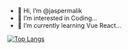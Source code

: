 - 👋 Hi, I’m @jaspermalik
- 👀 I’m interested in Coding...
- 🌱 I’m currently learning Vue React...


[![Top Langs](https://github-readme-stats.vercel.app/api/top-langs/?username=jaspermalik)](https://github.com/anuraghazra/github-readme-stats)
<!---
jaspermalik/jaspermalik is a ✨ special ✨ repository because its `README.md` (this file) appears on your GitHub profile.
You can click the Preview link to take a look at your changes.
--->
